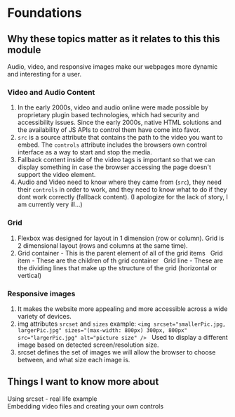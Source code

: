 # Foundations  

## Why these topics matter as it relates to this this module  

Audio, video, and responsive images make our webpages more dynamic and interesting for a user.  

### Video and Audio Content

1. In the early 2000s, video and audio online were made possible by proprietary plugin based technologies, which had security and accessibility issues. Since the early 2000s, native HTML solutions and the availability of JS APIs to control them have come into favor.  
2. `src` is a source attribute that contains the path to the video you want to embed. The `controls` attribute includes the browsers own control interface as a way to start and stop the media.  
3. Fallback content inside of the video tags is important so that we can display something in case the browser accessing the page doesn't support the video element.  
4. Audio and Video need to know where they came from (`src`), they need their `controls` in order to work, and they need to know what to do if they dont work correctly (fallback content). (I apologize for the lack of story, I am currently very ill...)

### Grid  

1. Flexbox was designed for layout in 1 dimension (row or column). Grid is 2 dimensional layout (rows and columns at the same time).  
2. Grid container - This is the parent element of all of the grid items  
Grid item - These are the children of th grid container  
Grid line - These are the dividing lines that make up the structure of the grid (horizontal or vertical)  

### Responsive images  

1. It makes the website more appealing and more accessible across a wide variety of devices.  
2. img attributes `srcset` and `sizes` example: `<img srcset="smallerPic.jpg, largerPic.jpg" sizes="(max-width: 800px) 300px, 800px" src="largerPic.jpg" alt="picture size" />`  
Used to display a different image based on detected screen/resolution size.  
3. srcset defines the set of images we will allow the browser to choose between, and what size each image is.  

## Things I want to know more about  

Using srcset - real life example  
Embedding video files and creating your own controls  
